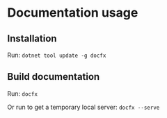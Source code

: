 # Documentation usage

## Installation

Run:
`dotnet tool update -g docfx`

## Build documentation

Run:
`docfx`

Or run to get a temporary local server:
`docfx --serve`
